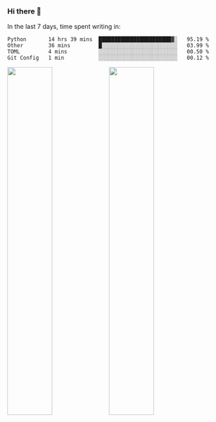 ### Hi there 👋

In the last 7 days, time spent writing in:

<!--START_SECTION:waka-->
```text
Python       14 hrs 39 mins  ███████████████████████▓░   95.19 % 
Other        36 mins         █░░░░░░░░░░░░░░░░░░░░░░░░   03.99 % 
TOML         4 mins          ░░░░░░░░░░░░░░░░░░░░░░░░░   00.50 % 
Git Config   1 min           ░░░░░░░░░░░░░░░░░░░░░░░░░   00.12 % 
```
<!--END_SECTION:waka-->

<img src="https://wakatime.com/share/@jimtje/5d0c92de-08f8-4a72-8f2f-6a9693d1e318.svg" width=45% height=45%> <img src="https://wakatime.com/share/@jimtje/501498ae-bda5-4da7-a89d-b40bcdd5556d.svg" width=45% height=45%>
